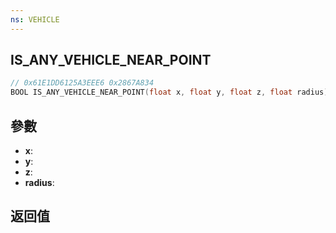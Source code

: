 ```yaml
---
ns: VEHICLE
---
```

## IS_ANY_VEHICLE_NEAR_POINT

```c
// 0x61E1DD6125A3EEE6 0x2867A834
BOOL IS_ANY_VEHICLE_NEAR_POINT(float x, float y, float z, float radius);
```


## 參數
* **x**: 
* **y**: 
* **z**: 
* **radius**: 

## 返回值
